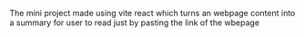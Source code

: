 The mini project made using vite react which turns an webpage content into a summary for user to read just by pasting the link of the wbepage
